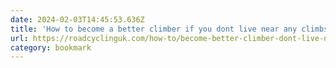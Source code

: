 ```yaml
---
date: 2024-02-03T14:45:53.636Z
title: 'How to become a better climber if you dont live near any climbs'
url: https://roadcyclinguk.com/how-to/become-better-climber-dont-live-near-climbs.html
category: bookmark
---
```

